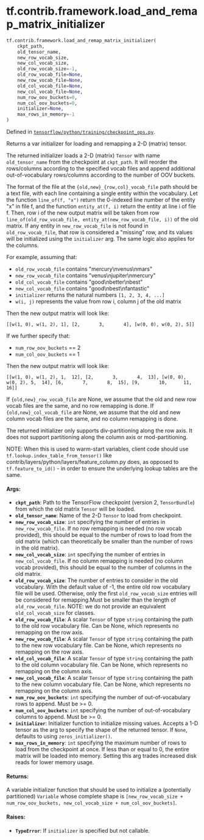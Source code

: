 <div itemscope itemtype="http://developers.google.com/ReferenceObject">
<meta itemprop="name" content="tf.contrib.framework.load_and_remap_matrix_initializer" />
</div>

# tf.contrib.framework.load_and_remap_matrix_initializer

``` python
tf.contrib.framework.load_and_remap_matrix_initializer(
    ckpt_path,
    old_tensor_name,
    new_row_vocab_size,
    new_col_vocab_size,
    old_row_vocab_size=-1,
    old_row_vocab_file=None,
    new_row_vocab_file=None,
    old_col_vocab_file=None,
    new_col_vocab_file=None,
    num_row_oov_buckets=0,
    num_col_oov_buckets=0,
    initializer=None,
    max_rows_in_memory=-1
)
```



Defined in [`tensorflow/python/training/checkpoint_ops.py`](https://www.tensorflow.org/code/tensorflow/python/training/checkpoint_ops.py).

Returns a var initializer for loading and remapping a 2-D (matrix) tensor.

The returned initializer loads a 2-D (matrix) `Tensor` with name
`old_tensor_name` from the checkpoint at `ckpt_path`. It will reorder the
rows/columns according to the specified vocab files and append additional
out-of-vocabulary rows/columns according to the number of OOV buckets.

The format of the file at the `{old,new}_{row,col}_vocab_file` path should be
a text file, with each line containing a single entity within the vocabulary.
Let the function `line_of(f, "x")` return the 0-indexed line number of the
entity "x" in file f, and the function `entity_at(f, i)` return the entity at
line i of file f. Then, row i of the new output matrix will be taken from row
`line_of(old_row_vocab_file, entity_at(new_row_vocab_file, i))` of the old
matrix. If any entity in `new_row_vocab_file` is not found in
`old_row_vocab_file`, that row is considered a "missing" row, and its values
will be initialized using the `initializer` arg. The same logic also applies
for the columns.

For example, assuming that:

* `old_row_vocab_file` contains "mercury\nvenus\nmars"
* `new_row_vocab_file` contains "venus\njupiter\nmercury"
* `old_col_vocab_file` contains "good\nbetter\nbest"
* `new_col_vocab_file` contains "good\nbest\nfantastic"
* `initializer` returns the natural numbers `[1, 2, 3, 4, ...]`
* `w(i, j)` represents the value from row i, column j of the old matrix

Then the new output matrix will look like:

`[[w(1, 0), w(1, 2), 1],
  [2,       3,       4],
  [w(0, 0), w(0, 2), 5]]`

If we further specify that:

* `num_row_oov_buckets` == 2
* `num_col_oov_buckets` == 1

Then the new output matrix will look like:

`[[w(1, 0), w(1, 2), 1,  12],
  [2,       3,       4,  13],
  [w(0, 0), w(0, 2), 5,  14],
  [6,       7,       8,  15],
  [9,       10,      11, 16]]`

If `{old,new}_row_vocab_file` are None, we assume that the old and new row
vocab files are the same, and no row remapping is done. If
`{old,new}_col_vocab_file` are None, we assume that the old and new column
vocab files are the same, and no column remapping is done.

The returned initializer only supports div-partitioning along the row axis. It
does not support partitioning along the column axis or mod-partitioning.

NOTE: When this is used to warm-start variables, client code should use
`tf.lookup.index_table_from_tensor()` like
contrib/layers/python/layers/feature_column.py does, as opposed to
`tf.feature_to_id()` - in order to ensure the underlying lookup tables are the
same.

#### Args:

* <b>`ckpt_path`</b>: Path to the TensorFlow checkpoint (version 2, `TensorBundle`)
    from which the old matrix `Tensor` will be loaded.
* <b>`old_tensor_name`</b>: Name of the 2-D `Tensor` to load from checkpoint.
* <b>`new_row_vocab_size`</b>: `int` specifying the number of entries in
    `new_row_vocab_file`. If no row remapping is needed (no row vocab
    provided), this should be equal to the number of rows to load from the old
    matrix (which can theoretically be smaller than the number of rows in the
    old matrix).
* <b>`new_col_vocab_size`</b>: `int` specifying the number of entries in
    `new_col_vocab_file`. If no column remapping is needed (no column vocab
    provided), this should be equal to the number of columns in the old
    matrix.
* <b>`old_row_vocab_size`</b>: The number of entries to consider in the old vocabulary.
    With the default value of -1, the entire old row vocabulary file will be
    used.  Otherwise, only the first `old_row_vocab_size` entries will be
    considered for remapping.Must be smaller than the length of
    `old_row_vocab_file`.  NOTE: we do not provide an equivalent
    `old_col_vocab_size` for classes.
* <b>`old_row_vocab_file`</b>: A scalar `Tensor` of type `string` containing the
    path to the old row vocabulary file. Can be None, which represents no
    remapping on the row axis.
* <b>`new_row_vocab_file`</b>: A scalar `Tensor` of type `string` containing the path
    to the new row vocabulary file. Can be None, which represents no remapping
    on the row axis.
* <b>`old_col_vocab_file`</b>: A scalar `Tensor` of type `string` containing the
    path to the old column vocabulary file. Can be None, which represents no
    remapping on the column axis.
* <b>`new_col_vocab_file`</b>: A scalar `Tensor` of type `string` containing the path
    to the new column vocabulary file. Can be None, which represents no
    remapping on the column axis.
* <b>`num_row_oov_buckets`</b>: `int` specifying the number of out-of-vocabulary rows
    to append. Must be >= 0.
* <b>`num_col_oov_buckets`</b>: `int` specifying the number of out-of-vocabulary
    columns to append. Must be >= 0.
* <b>`initializer`</b>: Initializer function to initialize missing values. Accepts a
    1-D tensor as the arg to specify the shape of the returned tensor. If
    `None`, defaults to using `zeros_initializer()`.
* <b>`max_rows_in_memory`</b>: `int` specifying the maximum number of rows to load from
    the checkpoint at once. If less than or equal to 0, the entire matrix will
    be loaded into memory. Setting this arg trades increased disk reads for
    lower memory usage.


#### Returns:

A variable initializer function that should be used to initialize a
(potentially partitioned) `Variable` whose complete shape is
`[new_row_vocab_size + num_row_oov_buckets, new_col_vocab_size +
num_col_oov_buckets]`.


#### Raises:

* <b>`TypeError`</b>: If `initializer` is specified but not callable.